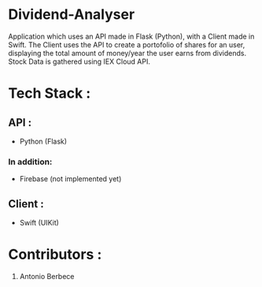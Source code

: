 # Dividend-Analyser
Application which uses an API made in Flask (Python), with a Client made in Swift. The Client uses the API to create a portofolio of shares for an user, displaying the total amount of money/year the user earns from dividends. Stock Data is gathered using IEX Cloud API.

# Tech Stack :

## API :
   * Python (Flask)

   ### In addition:
   * Firebase (not implemented yet)

   ## Client :
   * Swift (UIKit)

# Contributors :
   1. Antonio Berbece
